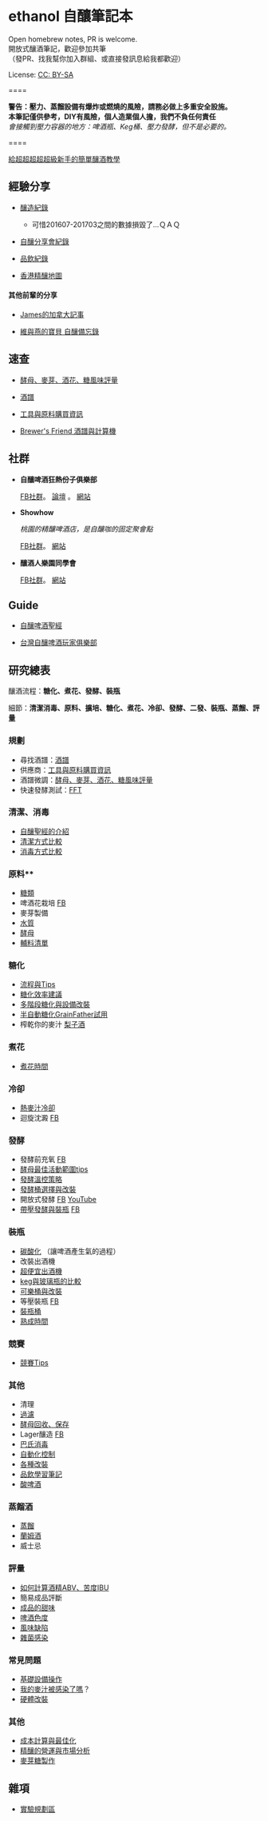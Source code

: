 # ethanol 自釀筆記本
Open homebrew notes, PR is welcome.   
開放式釀酒筆記，歡迎參加共筆  
（發PR、找我幫你加入群組、或直接發訊息給我都歡迎）

License: [CC: BY-SA](https://creativecommons.org/licenses/by-sa/3.0/tw/legalcode) 

====

**警告：壓力、蒸餾設備有爆炸或燃燒的風險，請務必做上多重安全設施。**  
**本筆記僅供參考，DIY有風險，個人造業個人擔，我們不負任何責任**       
*會接觸到壓力容器的地方：啤酒瓶、Keg桶、壓力發酵，但不是必要的。*

====

[給超超超超超級新手的簡單釀酒教學](/VyupvFBdlET#給超超超超超級新手的簡單釀酒教學)

## 經驗分享

* [釀造紀錄](/brewingHistory/)
  * 可惜201607-201703之間的數據損毀了...ＱＡＱ

* [自釀分享會紀錄](自釀分享會紀錄.md)

* [品飲紀錄](品飲紀錄.md)

* [香港精釀地圖](香港精釀地圖.md)

#### 其他前輩的分享
* [James的加拿大記事](http://blog.yam.com/james_tien)

* [維與燕的寶貝 自釀備忘錄](http://jaweyan.blogspot.tw)


## 速查

* [酵母、麥芽、酒花、糖風味評量](酵母-酒花-麥芽-糖風味評量.md)

* [酒譜](酒譜.md)

* [工具與原料購買資訊](原料跟工具購買資訊.md)

* [Brewer's Friend 酒譜與計算機](http://www.brewersfriend.com) 


## 社群

* **自釀啤酒狂熱份子俱樂部**

   [FB社群](https://www.facebook.com/groups/homebrew.tw/)。 
 [論壇](http://www.homebrew-maniacs.is-great.net) 。
 [網站](http://www.homebrew.tw) 


* **Showhow**

  *桃園的精釀啤酒店，是自釀咖的固定聚會點*

   [FB社群](https://www.facebook.com/groups/brewingbeer/?fref=ts)。
 [網站](http://buy.goodbeer.cc/)
 
* **釀酒人樂園同學會**

   [FB社群](https://www.facebook.com/groups/1575006752729316/)。
 [網站](http://www.brewerland.com/)


## Guide

* [自釀啤酒聖經](https://sites.google.com/site/howtobrewtwversion/)  

* [台灣自釀啤酒玩家俱樂部](http://www.homebrew.tw)

## 研究總表

釀酒流程：**糖化、煮花、發酵、裝瓶**

細節：**清潔消毒、原料、擴培、糖化、煮花、冷卻、發酵、二發、裝瓶、蒸餾、評量**

### 規劃

*   尋找酒譜：[酒譜](酒譜.md)
*   供應商：[工具與原料購買資訊](原料跟工具購買資訊.md)
*   酒譜微調：[酵母、麥芽、酒花、糖風味評量](酵母-酒花-麥芽-糖風味評量.md)
*   快速發酵測試：[FFT](https://www.facebook.com/groups/homebrew.tw/permalink/1359456824071622/) 

### 清潔、消毒

*   [自釀聖經的介紹](https://sites.google.com/site/howtobrewtwversion/brewing-your-first-beer-with-malt-extract/ch2/2-2/2-2-3) 
*   [清潔方式比較](/ndSara1eGGq#清潔方式比較)
*   [消毒方式比較](/RfGn4tvTDx5#消毒方式比較)

### 原料**

*   [糖類](糖.md) 
*   啤酒花栽培 [FB](https://www.facebook.com/groups/homebrew.tw/permalink/1256914554325850/)
*   麥芽製備
*   [水質](水質.md)
*   [酵母](酵母.md) 
*   [輔料清單](輔料清單.md) 

### 糖化

*   [流程與Tips](糖化流程與Tips.md)
*   [糖化效率建議](糖化效率建議.md)
*   [多階段糖化與設備改裝](多階段糖化與設備改裝.md)
*   [半自動糖化GrainFather試用](試用GrainFather半自動糖化.md)
*   榨乾你的麥汁 [梨子酒](http://www.the-gift-of-wine.com/perry.html)

### 煮花

*   [煮花時間](煮花時間.md) 

### 冷卻

*   [熱麥汁冷卻](熱麥汁冷卻機制.md)
*   迴旋沈澱 [FB](https://www.facebook.com/groups/homebrew.tw/permalink/1533889073295062/) 

### 發酵

*   發酵前充氧 [FB](https://www.facebook.com/groups/homebrew.tw/permalink/1333251356692169/)
*   [酵母最佳活動範圍tips](酵母.md	) 
*   [發酵溫控策略](發酵溫控策略.md)
*   [發酵桶選擇與改裝](發酵桶選擇與改裝.md)
*   開放式發酵 [FB](https://www.facebook.com/groups/homebrew.tw/permalink/1235986213085351/) [YouTube](https://l.facebook.com/l.php?u=https%3A%2F%2Fwww.youtube.com%2Fwatch%3Fv%3DX9xT8DHOZFE&h=NAQED-hPn)
*   [帶壓發酵與裝瓶](帶壓發酵與裝瓶.md) [FB](https://www.facebook.com/groups/homebrew.tw/permalink/1221160357901270/)

### 裝瓶

*   [碳酸化](碳酸化.md) （讓啤酒產生氣的過程）
*   改裝出酒機
*   [超便宜出酒機](https://www.facebook.com/groups/homebrew.tw/permalink/1408238905860080/) 
*   [keg與玻璃瓶的比較](keg與玻璃瓶的比較.md)
*   [可樂桶與改裝](可樂桶改裝.md)
*   等壓裝瓶 [FB](https://www.facebook.com/groups/homebrew.tw/permalink/1545392425478060/) 
*   [裝瓶桶](https://www.facebook.com/groups/homebrew.tw/permalink/1431841270166510/) 
*   [熟成時間](熟成時間.md) 

### 競賽

*   [競賽Tips](競賽Tips.md) 

### 其他

*   清理
*   [過濾](過濾.md) 
*   [酵母回收、保存](酵母.md)  
*   Lager釀造 [FB](https://www.facebook.com/groups/homebrew.tw/permalink/1262000373817268/)
*   [巴氏消毒](https://www.facebook.com/groups/homebrew.tw/permalink/1317849744898997/)
*   [自動化控制](自動化控制.md)
*   [各種改裝](各種改裝.md) 
*   [品飲學習筆記](品飲學習筆記.md) 
*   [酸啤酒](酸啤酒.md) 

### 蒸餾酒

*   [蒸餾](蒸餾.md)
*   [蘭姆酒](蘭姆酒.md)
*   威士忌

### 評量

*   [如何計算酒精ABV、苦度IBU](如何計算酒精ABV-苦度IBU.md)
*   簡易成品評斷
*   [成品的甜味](成品的甜味.md)
*   [啤酒色度](啤酒色度.md)
*   [風味缺陷](風味缺陷.md)
*   [雜菌感染](雜菌感染.md)

### 常見問題

*   [基礎設備操作](基礎設備操作.md)
*   [我的麥汁被感染了嗎](我的麥汁被感染了嗎.md)？
*   [硬體改裝](硬體改裝.md)

### 其他

*   [成本計算與最佳化](成本計算與最佳化.md)
*   [精釀的營運與市場分析](精釀的營運與市場分析.md) 
*   [麥芽糖製作](http://www.masters.tw/7351/%E7%99%BC%E9%85%B5%E7%9A%84%E7%A7%91%E5%AD%B85) 

## 雜項

*   [實驗規劃區](實驗規劃區.md)
